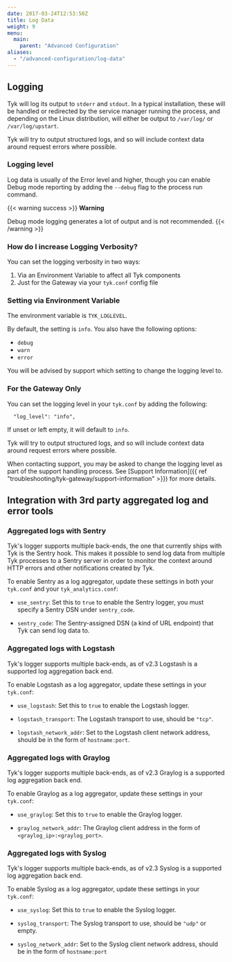 ```yaml
---
date: 2017-03-24T12:53:50Z
title: Log Data
weight: 9
menu: 
  main:
    parent: "Advanced Configuration"
aliases:
  - "/advanced-configuration/log-data"
---
```


## Logging

Tyk will log its output to `stderr` and `stdout`. In a typical installation, these will be handled or redirected by the service manager running the process, and depending on the Linux distribution, will either be output to `/var/log/` or `/var/log/upstart`.

Tyk will try to output structured logs, and so will include context data around request errors where possible.

### Logging level

Log data is usually of the Error level and higher, though you can enable Debug mode reporting by adding the `--debug` flag to the process run command.

{{< warning success >}}
**Warning**  

Debug mode logging generates a lot of output and is not recommended.
{{< /warning >}}


### How do I increase Logging Verbosity?

You can set the logging verbosity in two ways:

 1. Via an Environment Variable to affect all Tyk components
 2. Just for the Gateway via your `tyk.conf` config file  

### Setting via Environment Variable

The environment variable is `TYK_LOGLEVEL`.

By default, the setting is `info`. You also have the following options:

* `debug`
* `warn`
* `error`

You will be advised by support which setting to change the logging level to.

### For the Gateway Only

You can set the logging level in your `tyk.conf` by adding the following:

```{.copyWrapper}
  "log_level": "info",
```

If unset or left empty, it will default to `info`. 


Tyk will try to output structured logs, and so will include context data around request errors where possible.

When contacting support, you may be asked to change the logging level as part of the support handling process. See [Support Information]({{ ref "troubleshooting/tyk-gateway/support-information" >}}) for more details.


## Integration with 3rd party aggregated log and error tools

### Aggregated logs with Sentry

Tyk's logger supports multiple back-ends, the one that currently ships with Tyk is the Sentry hook. This makes it possible to send log data from multiple Tyk processes to a Sentry server in order to monitor the context around HTTP errors and other notifications created by Tyk.

To enable Sentry as a log aggregator, update these settings in both your `tyk.conf` and your `tyk_analytics.conf`:

*   `use_sentry`: Set this to `true` to enable the Sentry logger, you must specify a Sentry DSN under `sentry_code`.

*   `sentry_code`: The Sentry-assigned DSN (a kind of URL endpoint) that Tyk can send log data to.

### Aggregated logs with Logstash

Tyk's logger supports multiple back-ends, as of v2.3 Logstash is a supported log aggregation back end.

To enable Logstash as a log aggregator, update these settings in your `tyk.conf`:

*   `use_logstash`: Set this to `true` to enable the Logstash logger.

*   `logstash_transport`: The Logstash transport to use, should be `"tcp"`.

*   `logstash_network_addr`: Set to the Logstash client network address, should be in the form of `hostname:port`.

### Aggregated logs with Graylog

Tyk's logger supports multiple back-ends, as of v2.3 Graylog is a supported log aggregation back end.

To enable Graylog as a log aggregator, update these settings in your `tyk.conf`:

*   `use_graylog`: Set this to `true` to enable the Graylog logger.

*   `graylog_network_addr`: The Graylog client address in the form of `<graylog_ip>:<graylog_port>`.

### Aggregated logs with Syslog

Tyk's logger supports multiple back-ends, as of v2.3 Syslog is a supported log aggregation back end.

To enable Syslog as a log aggregator, update these settings in your `tyk.conf`:

*   `use_syslog`: Set this to `true` to enable the Syslog logger.

*   `syslog_transport`: The Syslog transport to use, should be `"udp"` or empty.

*   `syslog_network_addr`: Set to the Syslog client network address, should be in the form of `hostname:port`
